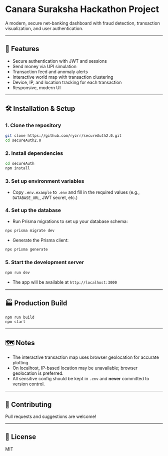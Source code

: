 # Canara Suraksha Hackathon Project

A modern, secure net-banking dashboard with fraud detection, transaction visualization, and user authentication.

---

## 🚀 Features
- Secure authentication with JWT and sessions
- Send money via UPI simulation
- Transaction feed and anomaly alerts
- Interactive world map with transaction clustering
- Device, IP, and location tracking for each transaction
- Responsive, modern UI

---

## 🛠️ Installation & Setup

### 1. **Clone the repository**
```sh
git clone https://github.com/ryzrr/secureAuth2.0.git
cd secureAuth2.0
```

### 2. **Install dependencies**
```sh
cd secureAuth
npm install
```

### 3. **Set up environment variables**
- Copy `.env.example` to `.env` and fill in the required values (e.g., `DATABASE_URL`, JWT secret, etc.)

### 4. **Set up the database**
- Run Prisma migrations to set up your database schema:
```sh
npx prisma migrate dev
```
- Generate the Prisma client:
```sh
npx prisma generate
```

### 5. **Start the development server**
```sh
npm run dev
```
- The app will be available at `http://localhost:3000`

---

## 🏭 Production Build
```sh
npm run build
npm start
```

---

## 🗺️ Notes
- The interactive transaction map uses browser geolocation for accurate plotting.
- On localhost, IP-based location may be unavailable; browser geolocation is preferred.
- All sensitive config should be kept in `.env` and **never** committed to version control.

---

## 🤝 Contributing
Pull requests and suggestions are welcome!

---

## 📄 License
MIT
